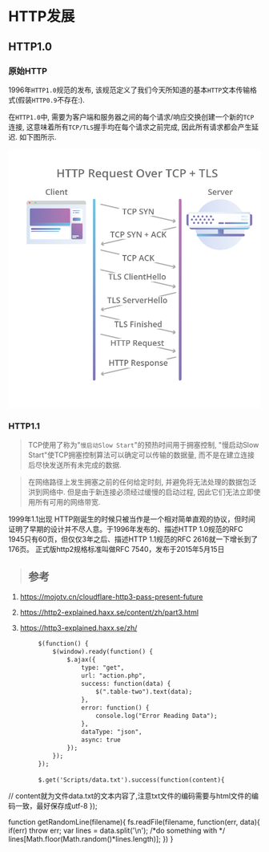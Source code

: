 # HTTP发展

## HTTP1.0

### 原始HTTP

1996年`HTTP1.0`规范的发布, 该规范定义了我们今天所知道的基本`HTTP`文本传输格式(假装`HTTP0.9`不存在:). 

在`HTTP1.0`中, 需要为客户端和服务器之间的每个请求/响应交换创建一个新的`TCP`连接, 这意味着所有`TCP/TLS`握手均在每个请求之前完成, 因此所有请求都会产生延迟. 如下图所示.

![HTTP1.0连接及传输示意](./http1.0.png)

### HTTP1.1

> TCP使用了称为"`慢启动Slow Start`"的预热时间用于拥塞控制, "慢启动Slow Start"使TCP拥塞控制算法可以确定可以传输的数据量, 而不是在建立连接后尽快发送所有未完成的数据.

> 在网络路径上发生拥塞之前的任何给定时刻, 并避免将无法处理的数据包泛洪到网络中. 但是由于新连接必须经过缓慢的启动过程, 因此它们无法立即使用所有可用的网络带宽.

1999年1.1出现
HTTP刚诞生的时候只被当作是一个相对简单直观的协议，但时间证明了早期的设计并不尽人意。于1996年发布的、描述HTTP 1.0规范的RFC 1945只有60页，但仅仅3年之后、描述HTTP 1.1规范的RFC 2616就一下增长到了176页。
正式版http2规格标准叫做RFC 7540，发布于2015年5月15日

> ## 参考

1. https://mojotv.cn/cloudflare-http3-pass-present-future

1. https://http2-explained.haxx.se/content/zh/part3.html

2. https://http3-explained.haxx.se/zh/


            $(function() {
                $(window).ready(function() {
                    $.ajax({
                        type: "get",
                        url: "action.php",
                        success: function(data) {
                            $(".table-two").text(data);
                        },
                        error: function() {
                            console.log("Error Reading Data");
                        },
                        dataType: "json",
                        async: true
                    });
                });
            });

            $.get('Scripts/data.txt').success(function(content){
// content就为文件data.txt的文本内容了,注意txt文件的编码需要与html文件的编码一致，最好保存成utf-8
});

function getRandomLine(filename){
  fs.readFile(filename, function(err, data){
    if(err) throw err;
    var lines = data.split('\n');
    /*do something with */ lines[Math.floor(Math.random()*lines.length)];
 })
}
        